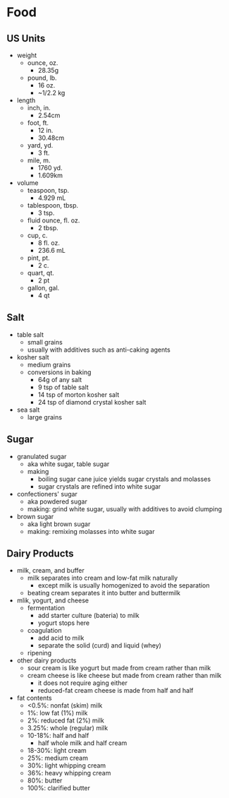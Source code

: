 Food
====

## US Units

- weight
  - ounce, oz.
    - 28.35g
  - pound, lb.
    - 16 oz.
    - ~1/2.2 kg
- length
  - inch, in.
    - 2.54cm
  - foot, ft.
    - 12 in.
    - 30.48cm
  - yard, yd.
    - 3 ft.
  - mile, m.
    - 1760 yd.
    - 1.609km
- volume
  - teaspoon, tsp.
    - 4.929 mL
  - tablespoon, tbsp.
    - 3 tsp.
  - fluid ounce, fl. oz.
    - 2 tbsp.
  - cup, c.
    - 8 fl. oz.
    - 236.6 mL
  - pint, pt.
    - 2 c.
  - quart, qt.
    - 2 pt
  - gallon, gal.
    - 4 qt

## Salt

- table salt
  - small grains
  - usually with additives such as anti-caking agents
- kosher salt
  - medium grains
  - conversions in baking
    - 64g of any salt
    - 9 tsp of table salt
    - 14 tsp of morton kosher salt
    - 24 tsp of diamond crystal kosher salt
- sea salt
  - large grains

## Sugar

- granulated sugar
  - aka white sugar, table sugar
  - making
    - boiling sugar cane juice yields sugar crystals and molasses
    - sugar crystals are refined into white sugar
- confectioners' sugar
  - aka powdered sugar
  - making: grind white sugar, usually with additives to avoid clumping
- brown sugar
  - aka light brown sugar
  - making: remixing molasses into white sugar

## Dairy Products

- milk, cream, and buffer
  - milk separates into cream and low-fat milk naturally
    - except milk is usually homogenized to avoid the separation
  - beating cream separates it into butter and buttermilk
- mlik, yogurt, and cheese
  - fermentation
    - add starter culture (bateria) to milk
    - yogurt stops here
  - coagulation
    - add acid to milk
    - separate the solid (curd) and liquid (whey)
  - ripening
- other dairy products
  - sour cream is like yogurt but made from cream rather than milk
  - cream cheese is like cheese but made from cream rather than milk
    - it does not require aging either
    - reduced-fat cream cheese is made from half and half
- fat contents
  - <0.5%: nonfat (skim) milk
  - 1%: low fat (1%) milk
  - 2%: reduced fat (2%) milk
  - 3.25%: whole (regular) milk
  - 10-18%: half and half
    - half whole milk and half cream
  - 18-30%: light cream
  - 25%: medium cream
  - 30%: light whipping cream
  - 36%: heavy whipping cream
  - 80%: butter
  - 100%: clarified butter
